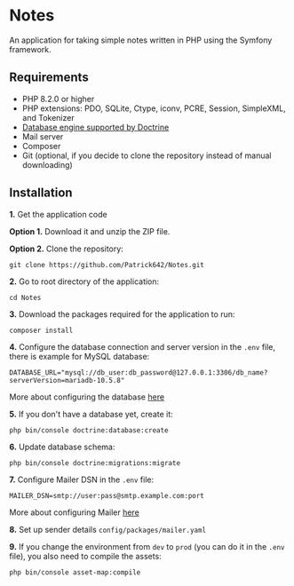 # Notes
An application for taking simple notes written in PHP using the Symfony framework. 

## Requirements
  * PHP 8.2.0 or higher
  * PHP extensions: PDO, SQLite, Ctype, iconv, PCRE, Session, SimpleXML, and Tokenizer
  * [Database engine supported by Doctrine][1]
  * Mail server
  * Composer
  * Git (optional, if you decide to clone the repository instead of manual downloading)

## Installation
**1.** Get the application code

**Option 1.** Download it and unzip the ZIP file.

**Option 2.** Clone the repository:

```
git clone https://github.com/Patrick642/Notes.git
```

**2.** Go to root directory of the application:

```
cd Notes
```

**3.** Download the packages required for the application to run:

```
composer install
```

**4.** Configure the database connection and server version in the `.env` file, there is example for MySQL database:

```
DATABASE_URL="mysql://db_user:db_password@127.0.0.1:3306/db_name?serverVersion=mariadb-10.5.8"
```

More about configuring the database [here][2]

**5.** If you don't have a database yet, create it:

```
php bin/console doctrine:database:create
```

**6.** Update database schema:

```
php bin/console doctrine:migrations:migrate
```

**7.** Configure Mailer DSN in the `.env` file:

```
MAILER_DSN=smtp://user:pass@smtp.example.com:port
```

More about configuring Mailer [here][3]

**8.** Set up sender details `config/packages/mailer.yaml`

**9.** If you change the environment from `dev` to `prod` (you can do it in the `.env` file), you also need to compile the assets:

```
php bin/console asset-map:compile
```

[1]: https://www.doctrine-project.org/projects/doctrine-dbal/en/4.0/reference/introduction.html
[2]: https://symfony.com/doc/current/doctrine.html#configuring-the-database
[3]: https://symfony.com/doc/current/mailer.html#transport-setup
